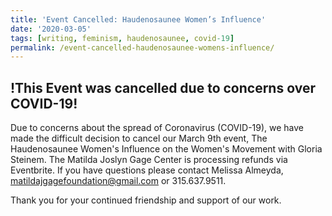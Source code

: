 ```yaml
---
title: 'Event Cancelled: Haudenosaunee Women’s Influence'
date: '2020-03-05'
tags: [writing, feminism, haudenosaunee, covid-19]
permalink: /event-cancelled-haudenosaunee-womens-influence/
---
```

## !This Event was cancelled due to concerns over COVID-19!

Due to concerns about the spread of Coronavirus (COVID-19), we have made the difficult decision to cancel our March 9th event, The Haudenosaunee Women's Influence on the Women's Movement with Gloria Steinem.
The Matilda Joslyn Gage Center is processing refunds via Eventbrite.
If you have questions please contact Melissa Almeyda, matildajgagefoundation@gmail.com or 315.637.9511.

Thank you for your continued friendship and support of our work.
